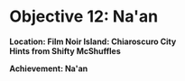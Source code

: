 # Objective 12: Na'an
**Location: Film Noir Island: Chiaroscuro City**  
**Hints from Shifty McShuffles**




**Achievement: Na'an**
<!--stackedit_data:
eyJoaXN0b3J5IjpbMTM3MDg5Mzc5MCwxOTM3MDYxMTY4LC0yMD
EwMTkyNjNdfQ==
-->